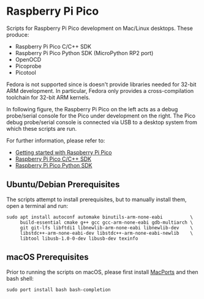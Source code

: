 # Raspberry Pi Pico

Scripts for Raspberry Pi Pico development on Mac/Linux desktops. These
produce:
- Raspberry Pi Pico C/C++ SDK
- Raspberry Pi Pico Python SDK (MicroPython RP2 port)
- OpenOCD
- Picoprobe
- Picotool

Fedora is not supported since is doesn't provide libraries needed for
32-bit ARM development. In particular, Fedora only provides
a cross-compilation toolchain for 32-bit ARM kernels.

In following figure, the Raspberry Pi Pico on the left acts as a debug
probe/serial console for the Pico under development on the right. The
Pico debug probe/serial console is connected via USB to a desktop
system from which these scripts are run.


For further information, please refer to:
- [Getting started with Raspberry Pi Pico](https://datasheets.raspberrypi.com/pico/getting-started-with-pico.pdf)
- [Raspberry Pi Pico C/C++ SDK](https://datasheets.raspberrypi.com/pico/raspberry-pi-pico-c-sdk.pdf)
- [Raspberry Pi Pico Python SDK](https://datasheets.raspberrypi.com/pico/raspberry-pi-pico-python-sdk.pdf)

## Ubuntu/Debian Prerequisites

The scripts attempt to install prerequisites, but to manually install
them, open a terminal and run:

```shell
sudo apt install autoconf automake binutils-arm-none-eabi          \
     build-essential cmake g++ gcc gcc-arm-none-eabi gdb-multiarch \
     git git-lfs libftdi1 libnewlib-arm-none-eabi libnewlib-dev    \
     libstdc++-arm-none-eabi-dev libstdc++-arm-none-eabi-newlib    \
     libtool libusb-1.0-0-dev libusb-dev texinfo

```

## macOS Prerequisites

Prior to running the scripts on macOS, please first install
[MacPorts](https://www.macports.org/install.php) and then bash shell:

```shell
sudo port install bash bash-completion
```
